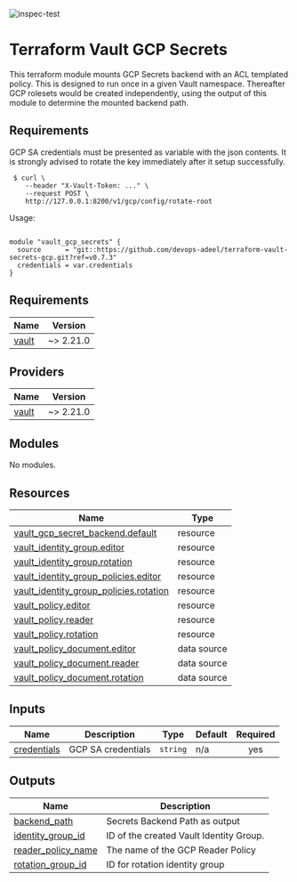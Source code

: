 ![inspec-test](https://github.com/devops-adeel/terraform-vault-secrets-gcp/actions/workflows/terraform-apply.yml/badge.svg)

# Terraform Vault GCP Secrets

This terraform module mounts GCP Secrets backend with an ACL templated policy.
This is designed to run once in a given Vault namespace.  Thereafter GCP
rolesets would be created independently, using the output of this module to
determine the mounted backend path.

## Requirements

GCP SA credentials must be presented as variable with the json contents.  It is
strongly advised to rotate the key immediately after it setup successfully.

```
 $ curl \
    --header "X-Vault-Token: ..." \
    --request POST \
    http://127.0.0.1:8200/v1/gcp/config/rotate-root
```

<!-- BEGINNING OF PRE-COMMIT-TERRAFORM DOCS HOOK -->
Usage:

```hcl

module "vault_gcp_secrets" {
  source      = "git::https://github.com/devops-adeel/terraform-vault-secrets-gcp.git?ref=v0.7.3"
  credentials = var.credentials
}
```

## Requirements

| Name | Version |
|------|---------|
| <a name="requirement_vault"></a> [vault](#requirement\_vault) | ~> 2.21.0 |

## Providers

| Name | Version |
|------|---------|
| <a name="provider_vault"></a> [vault](#provider\_vault) | ~> 2.21.0 |

## Modules

No modules.

## Resources

| Name | Type |
|------|------|
| [vault_gcp_secret_backend.default](https://registry.terraform.io/providers/hashicorp/vault/latest/docs/resources/gcp_secret_backend) | resource |
| [vault_identity_group.editor](https://registry.terraform.io/providers/hashicorp/vault/latest/docs/resources/identity_group) | resource |
| [vault_identity_group.rotation](https://registry.terraform.io/providers/hashicorp/vault/latest/docs/resources/identity_group) | resource |
| [vault_identity_group_policies.editor](https://registry.terraform.io/providers/hashicorp/vault/latest/docs/resources/identity_group_policies) | resource |
| [vault_identity_group_policies.rotation](https://registry.terraform.io/providers/hashicorp/vault/latest/docs/resources/identity_group_policies) | resource |
| [vault_policy.editor](https://registry.terraform.io/providers/hashicorp/vault/latest/docs/resources/policy) | resource |
| [vault_policy.reader](https://registry.terraform.io/providers/hashicorp/vault/latest/docs/resources/policy) | resource |
| [vault_policy.rotation](https://registry.terraform.io/providers/hashicorp/vault/latest/docs/resources/policy) | resource |
| [vault_policy_document.editor](https://registry.terraform.io/providers/hashicorp/vault/latest/docs/data-sources/policy_document) | data source |
| [vault_policy_document.reader](https://registry.terraform.io/providers/hashicorp/vault/latest/docs/data-sources/policy_document) | data source |
| [vault_policy_document.rotation](https://registry.terraform.io/providers/hashicorp/vault/latest/docs/data-sources/policy_document) | data source |

## Inputs

| Name | Description | Type | Default | Required |
|------|-------------|------|---------|:--------:|
| <a name="input_credentials"></a> [credentials](#input\_credentials) | GCP SA credentials | `string` | n/a | yes |

## Outputs

| Name | Description |
|------|-------------|
| <a name="output_backend_path"></a> [backend\_path](#output\_backend\_path) | Secrets Backend Path as output |
| <a name="output_identity_group_id"></a> [identity\_group\_id](#output\_identity\_group\_id) | ID of the created Vault Identity Group. |
| <a name="output_reader_policy_name"></a> [reader\_policy\_name](#output\_reader\_policy\_name) | The name of the GCP Reader Policy |
| <a name="output_rotation_group_id"></a> [rotation\_group\_id](#output\_rotation\_group\_id) | ID for rotation identity group |
<!-- END OF PRE-COMMIT-TERRAFORM DOCS HOOK -->
